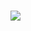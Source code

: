 ###

<a href="http://www.grabbity0.notion.site" target="_blank"><img src="https://img.shields.io/badge/Notion-000000?style=flat-square&logo=firebase&logoColor=white"/>
